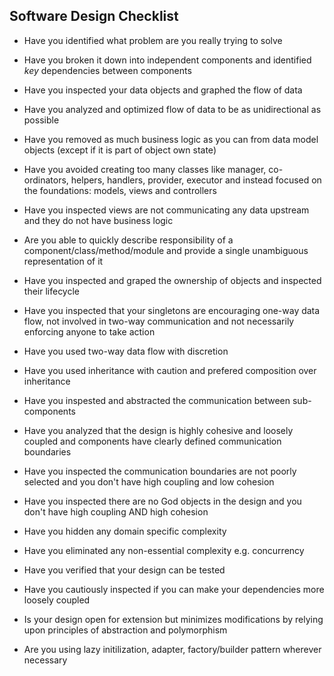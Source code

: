 ## Software Design Checklist

- Have you identified what problem are you really trying to solve

- Have you broken it down into independent components and identified *key* dependencies between components 

- Have you inspected your data objects and graphed the flow of data

- Have you analyzed and optimized flow of data to be as unidirectional as possible

- Have you removed as much business logic as you can from data model objects (except if it is part of object own state)

- Have you avoided creating too many classes like manager, co-ordinators, helpers, handlers, provider, executor and instead focused on the foundations: models, views and controllers

- Have you inspected views are not communicating any data upstream and they do not have business logic

- Are you able to quickly describe responsibility of a component/class/method/module and provide a single unambiguous representation of it

- Have you inspected and graped the ownership of objects and inspected their lifecycle

- Have you inspected that your singletons are encouraging one-way data flow, not involved in two-way communication and not necessarily enforcing anyone to take action

- Have you used two-way data flow with discretion

- Have you used inheritance with caution and prefered composition over inheritance

- Have you inspested and abstracted the communication between sub-components

- Have you analyzed that the design is highly cohesive and loosely coupled and components have clearly defined communication boundaries

- Have you inspected the communication boundaries are not poorly selected and you don't have high coupling and low cohesion

- Have you inspected there are no God objects in the design and you don't have high coupling AND high cohesion

-  Have you hidden any domain specific complexity 

-  Have you eliminated any non-essential complexity e.g. concurrency

-  Have you verified that your design can be tested

-  Have you cautiously inspected if you can make your dependencies more loosely coupled

-  Is your design open for extension but minimizes modifications by relying upon principles of abstraction and polymorphism

-  Are you using lazy initilization, adapter, factory/builder pattern wherever necessary

